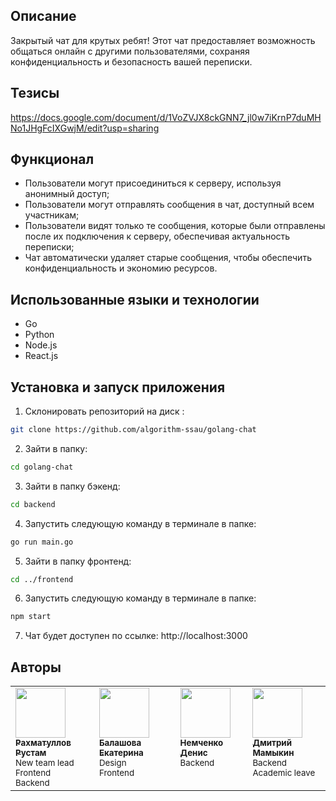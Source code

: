 ## Описание

Закрытый чат для крутых ребят! Этот чат предоставляет возможность общаться онлайн с другими пользователями, сохраняя конфиденциальность и безопасность вашей переписки.

## Тезисы
https://docs.google.com/document/d/1VoZVJX8ckGNN7_jl0w7iKrnP7duMHNo1JHgFcIXGwjM/edit?usp=sharing

## Функционал

- Пользователи могут присоединиться к серверу, используя анонимный доступ;
- Пользователи могут отправлять сообщения в чат, доступный всем участникам;
- Пользователи видят только те сообщения, которые были отправлены после их подключения к серверу, обеспечивая актуальность переписки;
- Чат автоматически удаляет старые сообщения, чтобы обеспечить конфиденциальность и экономию ресурсов.

## Использованные языки и технологии
- Go 
- Python
- Node.js
- React.js

## Установка и запуск приложения
1. Склонировать  репозиторий на диск :
```bash
git clone https://github.com/algorithm-ssau/golang-chat
```
2. Зайти в папку:
```bash
cd golang-chat
```
3. Зайти в папку бэкенд:
```bash
cd backend
```
4. Запустить следующую команду в терминале в папке:
```bash
go run main.go
```
5. Зайти в папку фронтенд:
```bash
cd ../frontend
```
6. Запустить следующую команду в терминале в папке:
```bash
npm start
```
7. Чат будет доступен по ссылке: http://localhost:3000 

## Авторы

<table>
	<tr>
		<td align="left" valign="top">
			<a href="https://github.com/rustut02">
				<img src="https://avatars.githubusercontent.com/rustut02" width="80" height="80" alt=""/>
				<br />
				<sub><b>Рахматуллов Рустам</b></sub>
			</a>
			<br />
			<sub>New team lead</br>Frontend</br>Backend</sub>
		</td>
		<td align="left" valign="top">
			<a href="https://github.com/RinaLeem">
				<img src="https://avatars.githubusercontent.com/RinaLeem" width="80" height="80" alt=""/>
				<br />
				<sub><b>Балашова Екатерина</b></sub>
			</a>
			<br />
			<sub>Design</br>Frontend</sub>
		</td>
		<td align="left" valign="top">
			<a href="https://github.com/PurreCoder">
				<img src="https://avatars.githubusercontent.com/PurreCoder" width="80" height="80" alt=""/>
				<br />
				<sub><b>Немченко Денис</b></sub>
			</a>
			<br />
			<sub>Backend</br></sub>
		</td>		
		<td align="left" valign="top">
			<a href="https://github.com/hex0xdeadbeef">
				<img src="https://avatars.githubusercontent.com/hex0xdeadbeef" width="80" height="80" alt=""/>
				<br />
				<sub><b>Дмитрий Мамыкин</b></sub>
			</a>
			<br/>
			<sub>Backend</br>Academic leave</sub>
		</td>
	</tr>
</table>
